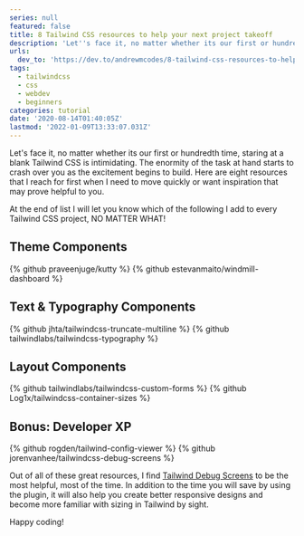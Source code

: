 ```yaml
---
series: null
featured: false
title: 8 Tailwind CSS resources to help your next project takeoff
description: 'Let''s face it, no matter whether its our first or hundredth time, staring at a blank Tailwind CSS is...'
urls:
  dev_to: 'https://dev.to/andrewmcodes/8-tailwind-css-resources-to-help-your-next-project-takeoff-2b92'
tags:
  - tailwindcss
  - css
  - webdev
  - beginners
categories: tutorial
date: '2020-08-14T01:40:05Z'
lastmod: '2022-01-09T13:33:07.031Z'
---
```


Let's face it, no matter whether its our first or hundredth time, staring at a blank Tailwind CSS is intimidating. The enormity of the task at hand starts to crash over you as the excitement begins to build. Here are eight resources that I reach for first when I need to move quickly or want inspiration that may prove helpful to you.

At the end of list I will let you know which of the following I add to every Tailwind CSS project, NO MATTER WHAT!

## Theme Components

{% github praveenjuge/kutty %}
{% github estevanmaito/windmill-dashboard %}

## Text & Typography Components

{% github jhta/tailwindcss-truncate-multiline %}
{% github tailwindlabs/tailwindcss-typography %}

## Layout Components

{% github tailwindlabs/tailwindcss-custom-forms %}
{% github Log1x/tailwindcss-container-sizes %}

## Bonus: Developer XP

{% github rogden/tailwind-config-viewer %}
{% github jorenvanhee/tailwindcss-debug-screens %}

Out of all of these great resources, I find [Tailwind Debug Screens](https://github.com/jorenvanhee/tailwindcss-debug-screens) to be the most helpful, most of the time. In addition to the time you will save by using the plugin, it will also help you create better responsive designs and become more familiar with sizing in Tailwind by sight.

Happy coding!
